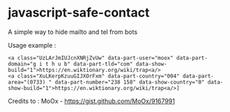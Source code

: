 # javascript-safe-contact
A simple way to hide mailto and tel from bots 

Usage example :

```
<a class="UzLArJmIUJcnXNRjZvUw" data-part-user="moox" data-part-domain="g i t h u b" data-part-tld="com" data-show-build="1">https://en.wiktionary.org/wiki/trap<a/>
<a class="XuLKerpKzuuGIJXOrFxm" data-part-country="004" data-part-area="(0733) " data-part-number="238 158" data-show-country="0" data-show-build="1">https://en.wiktionary.org/wiki/trap<a/>]
```
Credits to : MoOx - https://gist.github.com/MoOx/9167991
